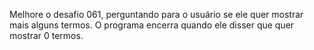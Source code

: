 Melhore o desafio 061, perguntando para o usuário se ele quer mostrar mais alguns termos.
O programa encerra quando ele disser que quer mostrar 0 termos.